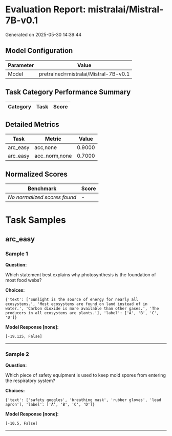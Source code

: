 # Evaluation Report: mistralai/Mistral-7B-v0.1
Generated on 2025-05-30 14:39:44

## Model Configuration

| Parameter | Value |
| --------- | ----- |
| Model | pretrained=mistralai/Mistral-7B-v0.1 |

## Task Category Performance Summary

| Category | Task | Score |
| -------- | ---- | ----- |

## Detailed Metrics

| Task | Metric | Value |
| ---- | ------ | ----- |
| arc_easy | acc,none | 0.9000 |
| arc_easy | acc_norm,none | 0.7000 |

## Normalized Scores

| Benchmark | Score |
| --------- | ----- |
| *No normalized scores found* | - |

# Task Samples

## arc_easy

### Sample 1

**Question:**

Which statement best explains why photosynthesis is the foundation of most food webs?

**Choices:**

```
{'text': ['Sunlight is the source of energy for nearly all ecosystems.', 'Most ecosystems are found on land instead of in water.', 'Carbon dioxide is more available than other gases.', 'The producers in all ecosystems are plants.'], 'label': ['A', 'B', 'C', 'D']}
```

**Model Response [none]:**

```
[-19.125, False]
```

---

### Sample 2

**Question:**

Which piece of safety equipment is used to keep mold spores from entering the respiratory system?

**Choices:**

```
{'text': ['safety goggles', 'breathing mask', 'rubber gloves', 'lead apron'], 'label': ['A', 'B', 'C', 'D']}
```

**Model Response [none]:**

```
[-10.5, False]
```

---
